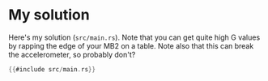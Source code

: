 # My solution

Here's my solution (`src/main.rs`). Note that you can get quite high G values by rapping the edge of
your MB2 on a table. Note also that this can break the accelerometer, so probably don't?

``` rust
{{#include src/main.rs}}
```

